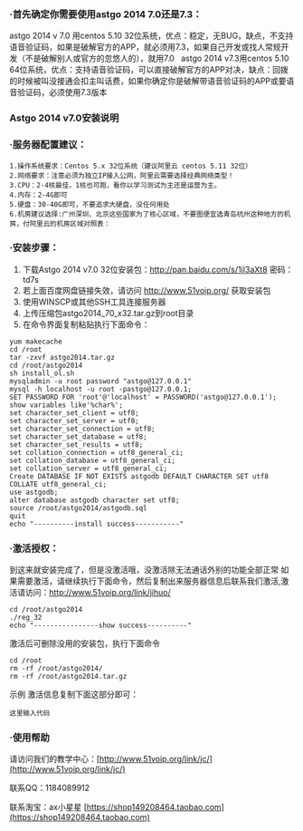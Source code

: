 ### ·首先确定你需要使用astgo 2014 7.0还是7.3：


astgo 2014 v 7.0 用centos 5.10 32位系统，优点：稳定，无BUG，缺点，不支持语音验证码，如果是破解官方的APP，就必须用7.3，如果自己开发或找人常规开发（不是破解别人或官方的忽悠人的），就用7.0
 
astgo 2014 v7.3用centos 5.10 64位系统，优点：支持语音验证码，可以直接破解官方的APP对决，缺点：回拨的时候被叫没接通会扣主叫话费，如果你确定你是破解带语音验证码的APP或要语音验证码，必须使用7.3版本


### Astgo 2014 v7.0安装说明
### ·服务器配置建议：

```
1.操作系统要求：Centos 5.x 32位系统（建议阿里云 centos 5.11 32位）
2.网络要求：注意必须为独立IP接入公网，阿里云需要选择经典网络类型！
3.CPU：2-4核最佳，1核也可跑，看你以学习测试为主还是运营为主。
4.内存：2-4G即可
5.硬盘：30-40G即可，不要追求大硬盘，没任何用处
6.机房建议选择:广州深圳、北京这些国家为了核心区域，不要图便宜选青岛杭州这种地方的机房，付阿里云的机房区域对照表：
```


### ·安装步骤：



1. 下载Astgo 2014 v7.0 32位安装包：http://pan.baidu.com/s/1jI3aXt8 密码：td7s
1. 若上面百度网盘链接失效，请访问 http://www.51voip.org/ 获取安装包
1. 使用WINSCP或其他SSH工具连接服务器
1. 上传压缩包astgo2014_70_x32.tar.gz到root目录
1. 在命令界面复制粘贴执行下面命令：


```
yum makecache
cd /root
tar -zxvf astgo2014.tar.gz
cd /root/astgo2014
sh install_ol.sh
mysqladmin -u root password "astgo@127.0.0.1"
mysql -h localhost -u root -pastgo@127.0.0.1;
SET PASSWORD FOR 'root'@'localhost' = PASSWORD('astgo@127.0.0.1');
show variables like'%char%';
set character_set_client = utf8;
set character_set_server = utf8;
set character_set_connection = utf8;
set character_set_database = utf8;
set character_set_results = utf8;
set collation_connection = utf8_general_ci;
set collation_database = utf8_general_ci;
set collation_server = utf8_general_ci;
Create DATABASE IF NOT EXISTS astgodb DEFAULT CHARACTER SET utf8 COLLATE utf8_general_ci;
use astgodb;
alter database astgodb character set utf8;
source /root/astgo2014/astgodb.sql
quit
echo "----------install success-----------"
```


### ·激活授权：

到这来就安装完成了，但是没激活哦，没激活除无法通话外别的功能全部正常
如果需要激活，请继续执行下面命令，然后复制出来服务器信息后联系我们激活,激活请访问：http://www.51voip.org/link/jihuo/
```
cd /root/astgo2014
./reg_32
echo "----------------show success----------"
```


激活后可删除没用的安装包，执行下面命令
```
cd /root
rm -rf /root/astgo2014/
rm -rf /root/astgo2014.tar.gz
```

示例  激活信息复制下面这部分即可：
```
这里输入代码
```


### ·使用帮助

请访问我们的教学中心：[http://www.51voip.org/link/jc/](http://www.51voip.org/link/jc/)

联系QQ：1184089912  

联系淘宝：ax小星星  [https://shop149208464.taobao.com](https://shop149208464.taobao.com)